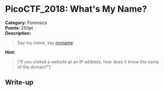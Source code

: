 <!-- This markdown file is writeup template. -->

# PicoCTF_2018:  What's My Name?

**Category:** Forensics  
**Points:** 250pt  
**Description:**

> Say my name, say [myname](//2018shell2.picoctf.com/static/e14c089226cbde988ebff69d59780471/myname.pcap).

**Hint:**

> ['If you visited a website at an IP address, how does it know the name of the domain?']

## Write-up